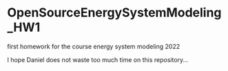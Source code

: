 # OpenSourceEnergySystemModeling_HW1
first homework for the course energy system modeling 2022

I hope Daniel does not waste too much time on this repository...


